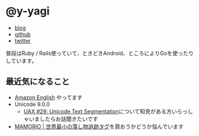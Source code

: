 # @y-yagi

- [blog](http://y-yagi.tumblr.com/)
- [github](https://github.com/y-yagi)
- [twitter](https://twitter.com/y_yagi)

普段はRuby / Rails使っていて、ときどきAndroid、ところによりGoを使ったりしています。

## 最近気になること

* [Amazon English](https://www.amazon.co.jp/Amazon-English/dp/B0176WF1HG) やってます
* Unicode 9.0.0
  * [UAX \#29: Unicode Text Segmentation](http://www.unicode.org/reports/tr29/)について知見がある方いらっしゃいましたらお話聞きたいです
* [MAMORIO \| 世界最小の落し物追跡タグ](http://www.mamorio.jp/)を買おうかどうか悩んでいます
